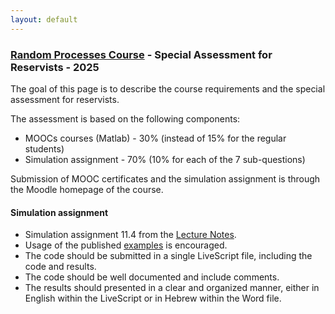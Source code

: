 ```yaml
---
layout: default
---
```


### [Random Processes Course](/teaching/rp/) - Special Assessment for Reservists - 2025
The goal of this page is to describe the course requirements and the special assessment for reservists.

The assessment is based on the following components:
* MOOCs courses (Matlab) - 30% (instead of 15% for the regular students)
* Simulation assignment - 70% (10% for each of the 7 sub-questions)

Submission of MOOC certificates and the simulation assignment 
is through the Moodle homepage of the course.


#### Simulation assignment
* Simulation assignment 11.4 from the [Lecture Notes](/rp/RP_Book.pdf).
* Usage of the published [examples](/suppl/rp/code/) is encouraged.
* The code should be submitted in a single LiveScript file, including the code and results.
* The code should be well documented and include comments.
* The results should presented in a clear and organized manner, either in English within the LiveScript or in Hebrew within the Word file.

